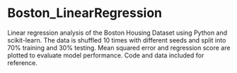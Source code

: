 # Boston_LinearRegression
Linear regression analysis of the Boston Housing Dataset using Python and scikit-learn. The data is shuffled 10 times with different seeds and split into 70% training and 30% testing. Mean squared error and regression score are plotted to evaluate model performance. Code and data included for reference.
